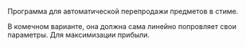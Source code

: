 Программа для автоматической перепродажи предметов в стиме.

В комечном варианте, она должна сама линейно попровляет свои параметры. Для максимизации прибыли.
